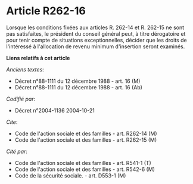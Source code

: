 # Article R262-16

Lorsque les conditions fixées aux articles R. 262-14 et R. 262-15 ne sont pas satisfaites, le président du conseil général
peut, à titre dérogatoire et pour tenir compte de situations exceptionnelles, décider que les droits de l'intéressé à
l'allocation de revenu minimum d'insertion seront examinés.

**Liens relatifs à cet article**

_Anciens textes_:

  - Décret n°88-1111 du 12 décembre 1988 - art. 16 (M)
  - Décret n°88-1111 du 12 décembre 1988 - art. 16 (Ab)

_Codifié par_:

  - Décret n°2004-1136 2004-10-21

_Cite_:

  - Code de l'action sociale et des familles - art. R262-14 (M)
  - Code de l'action sociale et des familles - art. R262-15 (M)

_Cité par_:

  - Code de l'action sociale et des familles - art. R541-1 (T)
  - Code de l'action sociale et des familles - art. R542-6 (M)
  - Code de la sécurité sociale. - art. D553-1 (M)
